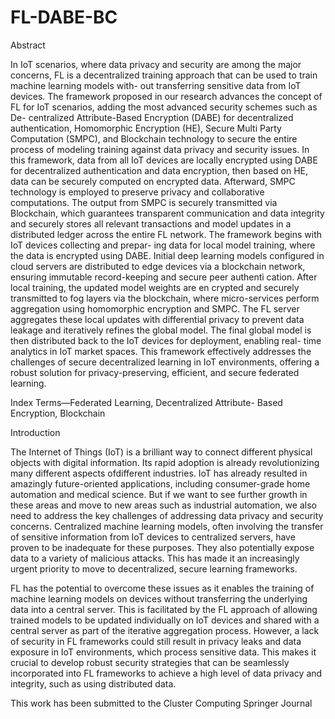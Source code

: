 # FL-DABE-BC

Abstract

In IoT scenarios, where data privacy and security
are among the major concerns, FL is a decentralized training
approach that can be used to train machine learning models with-
out transferring sensitive data from IoT devices. The framework
proposed in our research advances the concept of FL for IoT
scenarios, adding the most advanced security schemes such as De-
centralized Attribute-Based Encryption (DABE) for decentralized
authentication, Homomorphic Encryption (HE), Secure Multi
Party Computation (SMPC), and Blockchain technology to secure
the entire process of modeling training against data privacy and
security issues. In this framework, data from all IoT devices are
locally encrypted using DABE for decentralized authentication
and data encryption, then based on HE, data can be securely
computed on encrypted data. Afterward, SMPC technology is
employed to preserve privacy and collaborative computations.
The output from SMPC is securely transmitted via Blockchain,
which guarantees transparent communication and data integrity
and securely stores all relevant transactions and model updates
in a distributed ledger across the entire FL network.
The framework begins with IoT devices collecting and prepar-
ing data for local model training, where the data is encrypted
using DABE. Initial deep learning models configured in cloud
servers are distributed to edge devices via a blockchain network,
ensuring immutable record-keeping and secure peer authenti
cation. After local training, the updated model weights are en
crypted and securely transmitted to fog layers via the blockchain,
where micro-services perform aggregation using homomorphic
encryption and SMPC. The FL server aggregates these local
updates with differential privacy to prevent data leakage and
iteratively refines the global model. The final global model is then
distributed back to the IoT devices for deployment, enabling real-
time analytics in IoT market spaces. This framework effectively
addresses the challenges of secure decentralized learning in IoT
environments, offering a robust solution for privacy-preserving,
efficient, and secure federated learning.

Index Terms—Federated Learning, Decentralized Attribute-
Based Encryption, Blockchain

Introduction

The Internet of Things (IoT) is a brilliant way to connect
different physical objects with digital information. Its rapid
adoption is already revolutionizing many different aspects ofdifferent industries. IoT has already resulted in amazingly
future-oriented applications, including consumer-grade home
automation and medical science. But if we want to see further
growth in these areas and move to new areas such as industrial
automation, we also need to address the key challenges of
addressing data privacy and security concerns. Centralized
machine learning models, often involving the transfer of
sensitive information from IoT devices to centralized servers,
have proven to be inadequate for these purposes. They also
potentially expose data to a variety of malicious attacks.
This has made it an increasingly urgent priority to move to
decentralized, secure learning frameworks.

FL has the potential to overcome these issues as it enables
the training of machine learning models on devices without
transferring the underlying data into a central server. This is
facilitated by the FL approach of allowing trained models
to be updated individually on IoT devices and shared with
a central server as part of the iterative aggregation process.
However, a lack of security in FL frameworks could still result
in privacy leaks and data exposure in IoT environments, which
process sensitive data. This makes it crucial to develop robust
security strategies that can be seamlessly incorporated into
FL frameworks to achieve a high level of data privacy and
integrity, such as using distributed data.



This work has been submitted to the Cluster Computing Springer Journal
